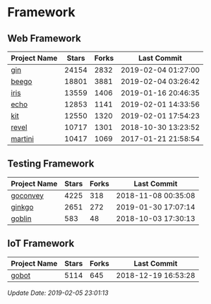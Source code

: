 # Framework

## Web Framework

| Project Name | Stars | Forks | Last Commit |
| ------------ | ----- | ----- | ----------- |
| [gin](https://github.com/gin-gonic/gin) | 24154 | 2832 | 2019-02-04 01:27:00 |
| [beego](https://github.com/astaxie/beego) | 18801 | 3881 | 2019-02-04 03:26:42 |
| [iris](https://github.com/kataras/iris) | 13559 | 1406 | 2019-01-16 20:46:35 |
| [echo](https://github.com/labstack/echo) | 12853 | 1141 | 2019-02-01 14:33:56 |
| [kit](https://github.com/go-kit/kit) | 12550 | 1320 | 2019-02-01 17:54:23 |
| [revel](https://github.com/revel/revel) | 10717 | 1301 | 2018-10-30 13:23:52 |
| [martini](https://github.com/go-martini/martini) | 10417 | 1069 | 2017-01-21 21:58:54 |

## Testing Framework

| Project Name | Stars | Forks | Last Commit |
| ------------ | ----- | ----- | ----------- |
| [goconvey](https://github.com/smartystreets/goconvey) | 4225 | 318 | 2018-11-08 00:35:08 |
| [ginkgo](https://github.com/onsi/ginkgo) | 2651 | 272 | 2019-01-30 17:07:14 |
| [goblin](https://github.com/franela/goblin) | 583 | 48 | 2018-10-03 17:30:13 |

## IoT Framework

| Project Name | Stars | Forks | Last Commit |
| ------------ | ----- | ----- | ----------- |
| [gobot](https://github.com/hybridgroup/gobot) | 5114 | 645 | 2018-12-19 16:53:28 |

*Update Date: 2019-02-05 23:01:13*